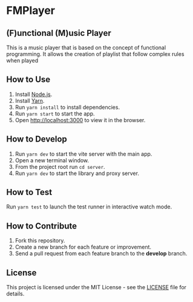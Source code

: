 # FMPlayer

## \(F\)unctional \(M\)usic Player

This is a music player that is based on the concept of functional programming. It allows the creation of playlist that follow complex rules when played

## How to Use

1.  Install [Node.js](https://nodejs.org/en/).
2.  Install [Yarn](https://yarnpkg.com/en/).
3.  Run `yarn install` to install dependencies.
4.  Run `yarn start` to start the app.
5.  Open [http://localhost:3000](http://localhost:3000) to view it in the browser.

## How to Develop

1.  Run `yarn dev` to start the vite server with the main app.
2.  Open a new terminal window.
3.  From the project root run `cd server`.
4.  Run `yarn dev` to start the library and proxy server.

## How to Test

Run `yarn test` to launch the test runner in interactive watch mode.

## How to Contribute

1.  Fork this repository.
2.  Create a new branch for each feature or improvement.
3.  Send a pull request from each feature branch to the **develop** branch.

## License

This project is licensed under the MIT License - see the [LICENSE](LICENSE) file for details.
